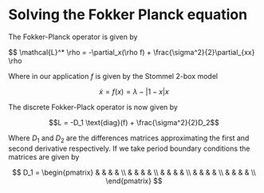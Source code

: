 # Solving the Fokker Planck equation
The Fokker-Planck operator is given by

$$ \mathcal{L}^* \rho = -\partial_x(\rho f) + \frac{\sigma^2}{2}\partial_{xx} \rho

Where in our application $f$ is given by the Stommel 2-box model

$$ \dot{x} = f(x) = \lambda - |1-x|x $$

The discrete Fokker-Plack operator is now given by

$$L = -D_1 \text{diag}(f) + \frac{\sigma^2}{2}D_2$$

Where $D_1$ and $D_2$ are the differences matrices approximating the first and second derivative respectively. If we take period boundary conditions the matrices are given by

$$ D_1 = \begin{pmatrix}
	 &  &  &  &  \\
	 &  &  &  &  \\
	 &  &  &  &  \\
	 &  &  &  &  \\
	 &  &  &  &  \\
\end{pmatrix}
$$
